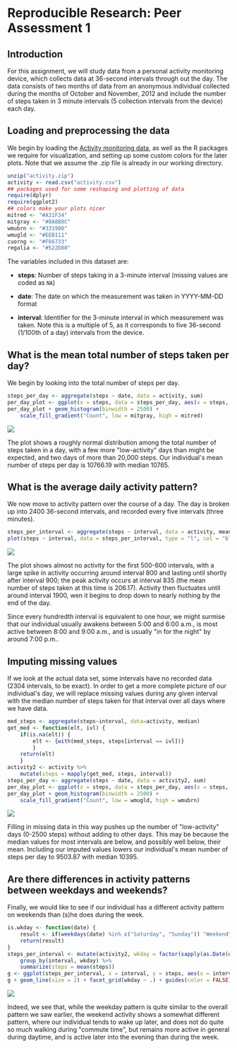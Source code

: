 # Reproducible Research: Peer Assessment 1


## Introduction

For this assignment, we will study data from a personal activity monitoring
device, which collects data at 36-second intervals through out the
day. The data consists of two months of data from an anonymous
individual collected during the months of October and November, 2012
and include the number of steps taken in 3 minute intervals (5 collection intervals from the device) each day.

## Loading and preprocessing the data
We begin by loading the [Activity monitoring data](https://d396qusza40orc.cloudfront.net/repdata%2Fdata%2Factivity.zip), as well as the R packages we require for visualization, and setting up some custom colors for the later plots. Note that we assume the .zip file is already in our working directory.


```r
unzip("activity.zip")
activity <- read.csv("activity.csv")
## packages used for some reshaping and plotting of data
require(dplyr)
require(ggplot2)
## colors make your plots nicer
mitred <- "#A31F34"
mitgray <- "#8A8B8C"
wmubrn <- "#331900"
wmugld <- "#EEB111"
cuorng <- "#F66733"
regalia <- "#522D80"
```

The variables included in this dataset are:

* **steps**: Number of steps taking in a 3-minute interval (missing
    values are coded as `NA`)

* **date**: The date on which the measurement was taken in YYYY-MM-DD
    format

* **interval**: Identifier for the 3-minute interval in which
    measurement was taken. Note this is a multiple of 5, as it corresponds to five 36-second (1/100th of a day) intervals from the device.
    
## What is the mean total number of steps taken per day?

We begin by looking into the total number of steps per day. 


```r
steps_per_day <- aggregate(steps ~ date, data = activity, sum)
per_day_plot <- ggplot(x = steps, data = steps_per_day, aes(x = steps, fill = ..count..))
per_day_plot + geom_histogram(binwidth = 2500) + 
    scale_fill_gradient("Count", low = mitgray, high = mitred)
```

![](PA1_template_files/figure-html/unnamed-chunk-3-1.png) 

The plot shows a roughly normal distribution among the total number of steps taken in a day, with a few more "low-activity" days than might be expected, and two days of more than 20,000 steps. Our individual's mean number of steps per day is 10766.19 with median 10765.

## What is the average daily activity pattern?

We now move to activity pattern over the course of a day. The day is broken up into 2400 36-second intervals, and recorded every five intervals (three minutes).


```r
steps_per_interval <- aggregate(steps ~ interval, data = activity, mean)
plot(steps ~ interval, data = steps_per_interval, type = "l", col = "blue")
```

![](PA1_template_files/figure-html/unnamed-chunk-4-1.png) 

The plot shows almost no activity for the first 500-600 intervals, with a large spike in activity occurring around interval 800 and lasting until shortly after interval 900; the peak activity occurs at interval 835 (the mean number of steps taken at this time is 206.17). Activity then fluctuates until around interval 1900, wen it begins to drop down to nearly nothing by the end of the day.

Since every hundredth interval is equivalent to one hour, we might surmise that our individual usually awakens between 5:00 and 6:00 a.m., is most active between 8:00 and 9:00 a.m., and is usually "in for the night" by around 7:00 p.m..

## Imputing missing values
If we look at the actual data set, some intervals have no recorded data (2304 intervals, to be exact). In order to get a more complete picture of our individual's day, we will replace missing values during any given interval with the median number of steps taken for that interval over all days where we have data.


```r
med_steps <- aggregate(steps~interval, data=activity, median)
get_med <- function(elt, ivl) {
    if(is.na(elt)) {
        elt <- {with(med_steps, steps[interval == ivl])}
        }
    return(elt)
    }
activity2 <- activity %>%
    mutate(steps = mapply(get_med, steps, interval))
steps_per_day <- aggregate(steps ~ date, data = activity2, sum)
per_day_plot <- ggplot(x = steps, data = steps_per_day, aes(x = steps, fill = ..count..))
per_day_plot + geom_histogram(binwidth = 2500) +
    scale_fill_gradient("Count", low = wmugld, high = wmubrn)
```

![](PA1_template_files/figure-html/unnamed-chunk-5-1.png) 

Filling in missing data in this way pushes up the number of "low-activity" days (0-2500 steps) without adding to other days. This may be because the median values for most intervals are below, and possibly well below, their mean. Including our imputed values lowers our individual's mean number of steps per day to 9503.87 with median 10395.

## Are there differences in activity patterns between weekdays and weekends?
Finally, we would like to see if our individual has a different activity pattern on weekends than (s)he does during the week.


```r
is.wkday <- function(date) {
    result <- if(weekdays(date) %in% c("Saturday", "Sunday")) "Weekend" else "Weekday"
    return(result)
}
steps_per_interval <- mutate(activity2, wkday = factor(sapply(as.Date(date), is.wkday))) %>%
    group_by(interval, wkday) %>%
    summarize(steps = mean(steps))
g <- ggplot(steps_per_interval, x = interval, y = steps, aes(x = interval, y = steps, color = wkday))
g + geom_line(size = 2) + facet_grid(wkday ~ .) + guides(color = FALSE) + scale_color_manual(values = c(cuorng, regalia))
```

![](PA1_template_files/figure-html/unnamed-chunk-6-1.png) 

Indeed, we see that, while the weekday pattern is quite similar to the overall pattern we saw earlier, the weekend activity shows a somewhat different pattern, where our individual tends to wake up later, and does not do quite so much walking during "commute time", but remains more active in general during daytime, and is active later into the evening than during the week.
